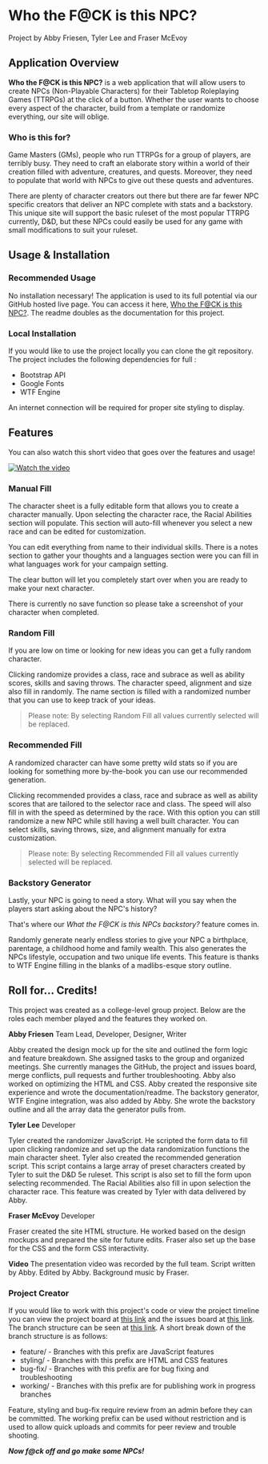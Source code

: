 # Who the F@CK is this NPC?

Project by Abby Friesen, Tyler Lee and Fraser McEvoy

## Application Overview
**Who the F@CK is this NPC?** is a web application that will allow users to create NPCs (Non-Playable Characters)  for their Tabletop Roleplaying Games (TTRPGs) at the click of a button. Whether the user wants to choose every aspect of the character, build from a template or randomize everything, our site will oblige.

### Who is this for?

Game Masters (GMs), people who run TTRPGs for a group of players, are terribly busy. They need to craft an elaborate story within a world of their creation filled with adventure, creatures, and quests. Moreover, they need to populate that world with NPCs to give out these quests and adventures.

There are plenty of character creators out there but there are far fewer NPC specific creators that deliver an NPC complete with stats and a backstory. This unique site will support the basic ruleset of the most popular TTRPG currently, D&D, but these NPCs could easily be used for any game with small modifications to suit your ruleset.  

## Usage & Installation
### Recommended Usage
No installation necessary! The application is used to its full potential via our GitHub hosted live page. You can access it here, [Who the F@CK is this NPC?](https://raeoffrost.github.io/NPC-Maker/). The readme doubles as the documentation for this project.

### Local Installation
If you would like to use the project locally you can clone the git repository. 
The project includes the following dependencies for full :

 - Bootstrap API
 - Google Fonts
 - WTF Engine
 
 An internet connection will be required for proper site styling to display.

## Features
You can also watch this short video that goes over the features and usage! 

[![Watch the video](https://img.youtube.com/vi/nwgdoNbxnG8/0.jpg)](https://www.youtube.com/watch?v=nwgdoNbxnG8)

### Manual Fill
The character sheet is a fully editable form that allows you to create a character manually. Upon selecting the character race, the Racial Abilities section will populate. This section will auto-fill whenever you select a new race and can be edited for customization.

You can edit everything from name to their individual skills. There is a notes section to gather your thoughts and a languages section were you can fill in what languages work for your campaign setting. 

The clear button will let you completely start over when you are ready to make your next character.

There is currently no save function so please take a screenshot of your character when completed.

### Random Fill

If you are low on time or looking for new ideas you can get a fully random character.

Clicking randomize provides a class, race and subrace as well as ability scores, skills and saving throws. The character speed, alignment and size also fill in randomly. The name section is filled with a randomized number that you can use to keep track of your ideas. 

> Please note: By selecting Random Fill  all values currently selected will be replaced.

### Recommended Fill 
A randomized character can have some pretty wild stats so if you are looking for something more by-the-book you can use our recommended generation.

Clicking recommended provides a class, race and subrace as well as ability scores that are tailored to the selector race and class. The speed will also fill in with the speed as determined by the race. With this option you can still randomize a new NPC while still having a well built character. You can select skills, saving throws, size, and alignment manually for extra customization.

> Please note: By selecting Recommended Fill  all values currently selected will be replaced.

### Backstory Generator
Lastly, your NPC is going to need a story. What will you say when the players start asking about the NPC's history? 

That's where our *What the F@CK is this NPCs backstory?* feature comes in.

Randomly generate nearly endless stories to give your NPC a birthplace, parentage, a childhood home and family wealth. This also generates the NPCs lifestyle, occupation and two unique life events. This feature is thanks to WTF Engine filling in the blanks of a madlibs-esque story outline.

## Roll for... Credits!
This project was created as a college-level group project. Below are the roles each member played and the features they worked on.

**Abby Friesen**
Team Lead, Developer, Designer, Writer

Abby created the design mock up for the site and outlined the form logic and feature breakdown. She assigned tasks to the group and organized meetings. She currently manages the GitHub, the project and issues board, merge conflicts, pull requests and further troubleshooting. Abby also worked on optimizing the HTML and CSS. Abby created the responsive site experience and wrote the documentation/readme. The backstory generator, WTF Engine integration, was also added by Abby. She wrote the backstory outline and all the array data the generator pulls from.

**Tyler Lee**
Developer

Tyler created the randomizer JavaScript. He scripted the form data to fill upon clicking randomize and set up the data randomization functions the main character sheet. Tyler also created the recommended generation script. This script contains a large array of preset characters created by Tyler to suit the D&D 5e ruleset. This script is also set to fill the form upon selecting recommended. The Racial Abilities also fill in upon selection the character race. This feature was created by Tyler with data delivered by Abby.

**Fraser McEvoy**
Developer

Fraser created the site HTML structure. He worked based on the design mockups and prepared the site for future edits. Fraser also set up the base for the CSS and the form CSS interactivity.

**Video**
The presentation video was recorded by the full team. 
Script written by Abby.
Edited by Abby.
Background music by Fraser.

### Project Creator
If you would like to work with this project's code or view the project timeline you can view the project board at [this link](https://github.com/users/raeoffrost/projects/1/views/1) and the issues board at [this link](https://github.com/raeoffrost/NPC-Maker/issues).
The branch structure can be seen at [this link](https://github.com/raeoffrost/NPC-Maker/branches). A short break down of the branch structure is as follows:

 - feature/ - Branches with this prefix are JavaScript features
 - styling/ - Branches with this prefix are HTML and CSS features
 - bug-fix/ - Branches with this prefix are for bug fixing and troubleshooting
 - working/ - Branches with this prefix are for publishing work in progress branches
 
  Feature, styling and bug-fix require review from an admin before they
   can be committed. The working prefix can be used without restriction
   and is used to allow quick uploads and commits for peer review and
   trouble shooting.

***Now f@ck off and go make some NPCs!***
